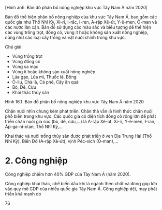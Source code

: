 [Hình ảnh: Bản đồ phân bố nông nghiệp khu vực Tây Nam Á năm 2020]

Bản đồ thể hiện phân bố nông nghiệp của khu vực Tây Nam Á, bao gồm các quốc gia như Thổ Nhĩ Kỳ, Xi-ri, I-rắc, I-ran, A-rập Xê-út, Y-ê-men, Ô-man và các nước lân cận. Bản đồ sử dụng các màu sắc và biểu tượng để thể hiện các vùng trồng trọt, đồng cỏ, vùng ít hoặc không sản xuất nông nghiệp, cũng như các loại cây trồng và vật nuôi chính trong khu vực.

Chú giải:
- Vùng trồng trọt
- Vùng đồng cỏ
- Vùng sa mạc
- Vùng ít hoặc không sản xuất nông nghiệp
- Lúa gạo, Lúa mì, Thuốc lá, Bông
- Ô-liu, Chà là, Cà phê, Cây ăn quả
- Bò, Dê, Cừu
- Khai thác thủy sản

Hình 16.1. Bản đồ phân bố nông nghiệp khu vực Tây Nam Á năm 2020

Chăn nuôi nhìn chung kém phát triển. Chăn thả vẫn là hình thức chăn nuôi phổ biến trong khu vực. Các quốc gia có diện tích đồng cỏ rộng lớn để phát triển chăn nuôi gia súc (bò, dê, cừu,...) là A-rập Xê-út, Xi-ri, Y-ê-men, I-ran, Áp-ga-ni-xtan, Thổ Nhĩ Kỳ,...

Khai thác và nuôi trồng thủy sản được phát triển ở ven Địa Trung Hải (Thổ Nhĩ Kỳ), Biển Đỏ (A-rập Xê-út), vịnh Péc-xích (Ô-man),...

# 2. Công nghiệp

Công nghiệp chiếm hơn 40% GDP của Tây Nam Á (năm 2020).

Công nghiệp khai thác, chế biến dầu khí là ngành then chốt và đóng góp lớn vào quy mô GDP của nhiều quốc gia Tây Nam Á. Công nghiệp dệt, may phát triển khá mạnh do

76